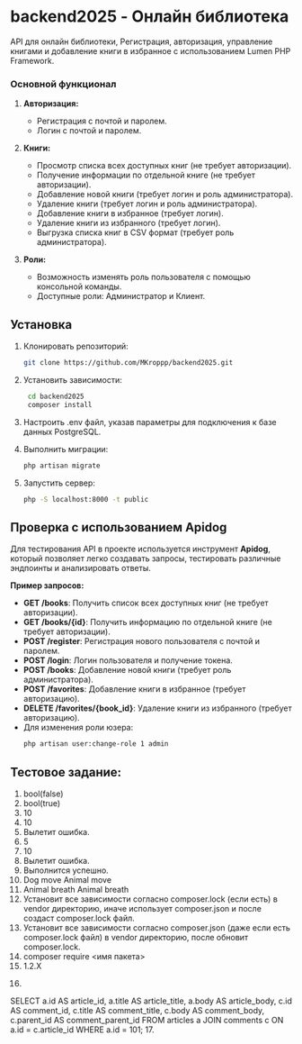 # backend2025 - Онлайн библиотека

API для онлайн библиотеки, Регистрация, авторизация, управление книгами и добавление книги в избранное с использованием Lumen PHP Framework.

### Основной функционал

1. **Авторизация:**
   - Регистрация с почтой и паролем.
   - Логин с почтой и паролем.
   
2. **Книги:**
   - Просмотр списка всех доступных книг (не требует авторизации).
   - Получение информации по отдельной книге (не требует авторизации).
   - Добавление новой книги (требует логин и роль администратора).
   - Удаление книги (требует логин и роль администратора).
   - Добавление книги в избранное (требует логин).
   - Удаление книги из избранного (требует логин).
   - Выгрузка списка книг в CSV формат (требует роль администратора).

3. **Роли:**
   - Возможность изменять роль пользователя с помощью консольной команды.
   - Доступные роли: Администратор и Клиент.

## Установка

1. Клонировать репозиторий:
   ```bash
   git clone https://github.com/MKroppp/backend2025.git

2. Установить зависимости:
   ```bash
    cd backend2025
    composer install

3. Настроить .env файл, указав параметры для подключения к базе данных PostgreSQL.

4. Выполнить миграции:
   ```bash
   php artisan migrate

5. Запустить сервер:
   ```bash
   php -S localhost:8000 -t public

## Проверка с использованием Apidog

Для тестирования API в проекте используется инструмент **Apidog**, который позволяет легко создавать запросы, тестировать различные эндпоинты и анализировать ответы.

  **Пример запросов:**
   - **GET /books**: Получить список всех доступных книг (не требует авторизации).
   - **GET /books/{id}**: Получить информацию по отдельной книге (не требует авторизации).
   - **POST /register**: Регистрация нового пользователя с почтой и паролем.
   - **POST /login**: Логин пользователя и получение токена.
   - **POST /books**: Добавление новой книги (требует роль администратора).
   - **POST /favorites**: Добавление книги в избранное (требует авторизацию).
   - **DELETE /favorites/{book_id}**: Удаление книги из избранного (требует авторизацию).
   - Для изменения роли юзера:
     ```bash
     php artisan user:change-role 1 admin
     
## Тестовое задание:
1. bool(false)
2. bool(true)
3. 10
4. 10
5. Вылетит ошибка.
6. 5
7. 10
8. Вылетит ошибка.
9. Выполнится успешно.
10. Dog move Animal move
11. Animal breath Animal breath
12. Установит все зависимости согласно composer.lock (если есть) в vendor директорию, иначе использует composer.json и после создаст composer.lock файл.
13. Установит все зависимости согласно composer.json (даже если есть composer.lock файл) в vendor директорию, после обновит composer.lock.
14. composer require <имя пакета>
15. 1.2.X
16. ```sql
SELECT
    a.id AS article_id,
    a.title AS article_title,
    a.body AS article_body,
    c.id AS comment_id,
    c.title AS comment_title,
    c.body AS comment_body,
    c.parent_id AS comment_parent_id
FROM
    articles a
        JOIN
    comments c ON a.id = c.article_id
WHERE
    a.id = 101;
17. 
